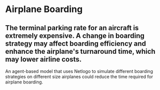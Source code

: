 # Airplane Boarding

## The terminal parking rate for an aircraft is extremely expensive. A change in boarding strategy may affect boarding efficiency and enhance the airplane's turnaround time, which may lower airline costs.

An agent-based model that uses Netlogo to simulate different boarding strategies on different size airplanes could reduce the time required for airplane boarding.